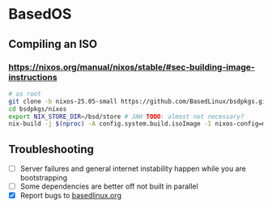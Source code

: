 # BasedOS
## Compiling an ISO
### https://nixos.org/manual/nixos/stable/#sec-building-image-instructions
```sh
# as root
git clone -b nixos-25.05-small https://github.com/BasedLinux/bsdpkgs.git
cd bsdpkgs/nixos
export NIX_STORE_DIR=/bsd/store # JAH TODO: almost not necessary?
nix-build -j $(nproc) -A config.system.build.isoImage -I nixos-config=modules/installer/cd-dvd/installation-cd-minimal.nix default.nix
```
## Troubleshooting
- [ ] Server failures and general internet instability happen while you are bootstrapping
- [ ] Some dependencies are better off not built in parallel
- [x] Report bugs to [basedlinux.org](https://github.com/BasedLinux/bsdpkgs/issues/new)
